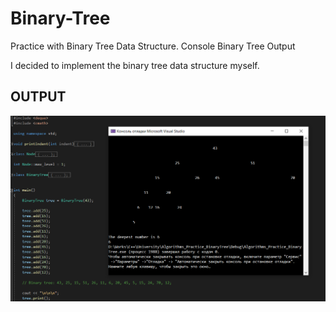 # Binary-Tree
Practice with Binary Tree Data Structure. Console Binary Tree Output

I decided to implement the binary tree data structure myself.
## OUTPUT
![](Screenshots/treeOutput.png)
